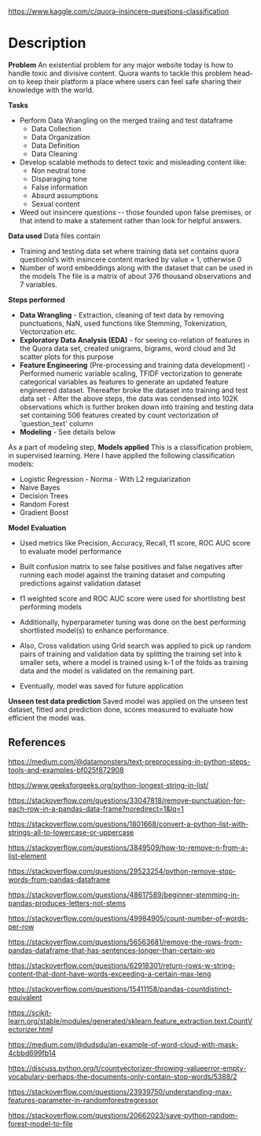 https://www.kaggle.com/c/quora-insincere-questions-classification

# Description

**Problem**
An existential problem for any major website today is how to handle toxic and divisive content. Quora wants to tackle this problem head-on to keep their platform a place where users can feel safe sharing their knowledge with the world.

**Tasks**
- Perform Data Wrangling on the merged traiing and test dataframe
    - Data Collection
    - Data Organization
    - Data Definition
    - Data Cleaning  
-	Develop scalable methods to detect toxic and misleading content like:
    - Non neutral tone
    - Disparaging tone
    - False information
    - Absurd assumptions
    - Sexual content
-	Weed out insincere questions -- those founded upon false premises, or that intend to make a statement rather than look for helpful answers.

**Data used**
Data files contain
-	Training and testing data set where training data set contains quora questionId’s with insincere content marked by value = 1, otherwise 0
-	Number of word embeddings along with the dataset that can be used in the models
The file is a matrix of about 376 thousand observations and 7 variables.

**Steps performed**
- **Data Wrangling** - Extraction, cleaning of text data by removing punctuations, NaN, used functions like Stemming, Tokenization, Vectorization etc.
- **Exploratory Data Analysis (EDA)** -  for seeing co-relation of features in the Quora data set, created unigrams, bigrams, word cloud and 3d scatter plots for this purpose
- **Feature Engineering** (Pre-processing and training data development) - Performed numeric variable scaling, TFIDF vectorization to generate categorical variables as features to generate an updated feature engineered dataset. Thereafter broke the dataset into training and test data set
        - After the above steps, the data was condensed into 102K observations which is further broken down into training and testing data set containing 506 features created by count vectorization of 'question_text' column
- **Modeling**  - See details below

As a part of modeling step,
**Models applied**
This is a classification problem, in supervised learning. Here I have applied the following classification models:
- Logistic Regression
       - Norma
       - With L2 regularization
- Naive Bayes
- Decision Trees
- Random Forest
- Gradient Boost

**Model Evaluation**
- Used metrics like Precision, Accuracy, Recall, f1 score, ROC AUC score to evaluate model performance
- Built confusion matrix to see false positives and false negatives after running each model against the training dataset and computing predictions against validation dataset
- f1 weighted score and ROC AUC score were used for shortlisting best performing models

- Additionally, hyperparameter tuning was done on the best performing shortlisted model(s) to enhance performance.
- Also, Cross validation using Grid search was applied to pick up random pairs of training and validation data by splitting the training set into k smaller sets, where a model is trained using k-1 of the folds as training data and the model is validated on the remaining part.
- Eventually, model was saved for future application

**Unseen test data prediction**
Saved model was applied on the unseen test dataset, fitted and prediction done, scores measured to evaluate how efficient the model was.

## References

https://medium.com/@datamonsters/text-preprocessing-in-python-steps-tools-and-examples-bf025f872908

https://www.geeksforgeeks.org/python-longest-string-in-list/

https://stackoverflow.com/questions/33047818/remove-punctuation-for-each-row-in-a-pandas-data-frame?noredirect=1&lq=1

https://stackoverflow.com/questions/1801668/convert-a-python-list-with-strings-all-to-lowercase-or-uppercase

https://stackoverflow.com/questions/3849509/how-to-remove-n-from-a-list-element

https://stackoverflow.com/questions/29523254/python-remove-stop-words-from-pandas-dataframe

https://stackoverflow.com/questions/48617589/beginner-stemming-in-pandas-produces-letters-not-stems

https://stackoverflow.com/questions/49984905/count-number-of-words-per-row

https://stackoverflow.com/questions/56563681/remove-the-rows-from-pandas-dataframe-that-has-sentences-longer-than-certain-wo

https://stackoverflow.com/questions/62918301/return-rows-w-string-content-that-dont-have-words-exceeding-a-certain-max-leng

https://stackoverflow.com/questions/15411158/pandas-countdistinct-equivalent

https://scikit-learn.org/stable/modules/generated/sklearn.feature_extraction.text.CountVectorizer.html

https://medium.com/@dudsdu/an-example-of-word-cloud-with-mask-4cbbd699fb14

https://discuss.python.org/t/countvectorizer-throwing-valueerror-empty-vocabulary-perhaps-the-documents-only-contain-stop-words/5388/2

https://stackoverflow.com/questions/23939750/understanding-max-features-parameter-in-randomforestregressor

https://stackoverflow.com/questions/20662023/save-python-random-forest-model-to-file
